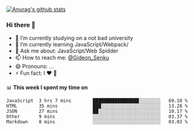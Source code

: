 [![Anurag's github stats](https://github-readme-stats.vercel.app/api?username=gideonsenku)](https://github.com/anuraghazra/github-readme-stats)
### Hi there 👋
- 🔭 I’m currently studying on a not bad university 
- 🌱 I’m currently learning JavaScript/Webpack/
- 💬 Ask me about: JavaScript/Web Spidder 
- 📫 How to reach me: [@Gideon_Senku](https://t.me/Gideon_Senku)
- 😄 Pronouns: ...
- ⚡ Fun fact: I ❤️ 🎵

📊 **This week I spent my time on**
<!--START_SECTION:waka-->
```text
JavaScript  3 hrs 7 mins        █████████████████░░░░░░░░   69.10 % 
HTML        35 mins             ███░░░░░░░░░░░░░░░░░░░░░░   13.28 % 
JSON        27 mins             ██░░░░░░░░░░░░░░░░░░░░░░░   10.17 % 
Other       9 mins              ░░░░░░░░░░░░░░░░░░░░░░░░░   03.37 % 
Markdown    8 mins              ░░░░░░░░░░░░░░░░░░░░░░░░░   03.03 %
```
<!--END_SECTION:waka-->

<!--
**GideonSenku/GideonSenku** is a ✨ _special_ ✨ repository because its `README.md` (this file) appears on your GitHub profile.

Here are some ideas to get you started:

- 🔭 I’m currently working on ...
- 🌱 I’m currently learning ...
- 👯 I’m looking to collaborate on ...
- 🤔 I’m looking for help with ...
- 💬 Ask me about ...
- 📫 How to reach me: ...
- 😄 Pronouns: ...
- ⚡ Fun fact: ...
-->
